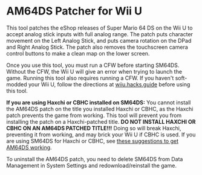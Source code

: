 # AM64DS Patcher for Wii U

This tool patches the eShop releases of Super Mario 64 DS on the Wii U to accept analog stick inputs with full analog range. The patch puts character movement on the Left Analog Stick, and puts camera rotation on the DPad and Right Analog Stick. The patch also removes the touchscreen camera control buttons to make a clean map on the lower screen.

Once you use this tool, you must run a CFW before starting SM64DS. Without the CFW, the Wii U will give an error when trying to launch the game. Running this tool also requires running a CFW. If you haven't soft-modded your Wii U, follow the directions at [wiiu.hacks.guide](https://wiiu.hacks.guide/) before using this tool.

**If you are using Haxchi or CBHC installed on SM64DS:** You cannot install the AM64DS patch on the title you installed Haxchi or CBHC, as the Haxchi patch prevents the game from working. This tool will prevent you from installing the patch on a Haxchi-patched title. **DO NOT INSTALL HAXCHI OR CBHC ON AN AM64DS PATCHED TITLE!!!** Doing so will break Haxchi, preventing it from working, and may brick your Wii U if CBHC is used. If you are using SM64DS for Haxchi or CBHC, see [these suggestions to get AM64DS working](Haxchi.md).

To uninstall the AM64DS patch, you need to delete SM64DS from Data Management in System Settings and redownload/reinstall the game.
